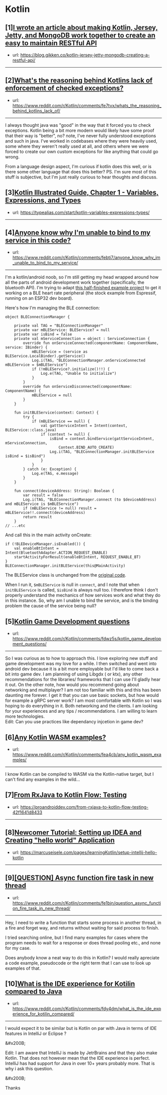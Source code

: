 # Kotlin
## [1][I wrote an article about making Kotlin, Jersey, Jetty, and MongoDB work together to create an easy to maintain RESTful API](https://www.reddit.com/r/Kotlin/comments/febsfa/i_wrote_an_article_about_making_kotlin_jersey/)
- url: https://blog.gikken.co/kotlin-jersey-jetty-mongodb-creating-a-restful-api/
---

## [2][What's the reasoning behind Kotlins lack of enforcement of checked exceptions?](https://www.reddit.com/r/Kotlin/comments/fe7tvx/whats_the_reasoning_behind_kotlins_lack_of/)
- url: https://www.reddit.com/r/Kotlin/comments/fe7tvx/whats_the_reasoning_behind_kotlins_lack_of/
---
I always thought java was "good" in the way that it forced you to check exceptions. Kotlin being a bit more modern would likely have some proof that their way is "better", no? note, I've never fully understood exceptions and such in java. I've worked in codebases where they were heavily used, some where they weren't really used at all, and others where we were forced to create our own custom exceptions for like anything that could go wrong.

From a language design aspect, I'm curious if kotlin does this well, or is there some other language that does this better? PS. I'm sure most of this stuff is subjective, but I'm just really curious to hear thoughts and discuss.
## [3][Kotlin Illustrated Guide, Chapter 1 - Variables, Expressions, and Types](https://www.reddit.com/r/Kotlin/comments/fedekh/kotlin_illustrated_guide_chapter_1_variables/)
- url: https://typealias.com/start/kotlin-variables-expressions-types/
---

## [4][Anyone know why I'm unable to bind to my service in this code?](https://www.reddit.com/r/Kotlin/comments/febti7/anyone_know_why_im_unable_to_bind_to_my_service/)
- url: https://www.reddit.com/r/Kotlin/comments/febti7/anyone_know_why_im_unable_to_bind_to_my_service/
---
I'm a kotlin/android noob, so I'm still getting my head wrapped around how all the parts of android development work together (specifically, the bluetooth API). I'm trying to adapt [this half-finished example project](https://github.com/Nithinjith/LEKotlin-Android) to get it working on a BLE heart rate peripheral (the stock example from Espressif, running on an ESP32 dev board).

Here's how I'm managing the BLE connection:

    object BLEConnectionManager {
    
        private val TAG = "BLEConnectionManager"
        private var mBLEService: BLEService? = null
        private var isBind = false
        private val mServiceConnection = object : ServiceConnection {
            override fun onServiceConnected(componentName: ComponentName, service: IBinder) {
                mBLEService = (service as BLEService.LocalBinder).getService()
                Log.i(TAG, "BLEConnectionManager.onServiceConnected mBLEService = $mBLEService")
                if (!mBLEService?.initialize()!!) {
                    Log.e(TAG, "Unable to initialize")
                }
            }
            override fun onServiceDisconnected(componentName: ComponentName) {
                mBLEService = null
            }
        }
    
        fun initBLEService(context: Context) {
            try {
                if (mBLEService == null) {
                    val gattServiceIntent = Intent(context, BLEService::class.java)
                    if (context != null) {
                        isBind = context.bindService(gattServiceIntent, mServiceConnection,
                            Context.BIND_AUTO_CREATE)
                        Log.i(TAG, "BLEConnectionManager.initBLEService isBind = $isBind")
                    }
                }
            } catch (e: Exception) {
                Log.e(TAG, e.message)
            }
        }
    
        fun connect(deviceAddress: String): Boolean {
            var result = false
            Log.i(TAG, "BLEConnectionManager.connect (to $deviceAddress) and mBLEService is $mBLEService")
            if (mBLEService != null) result = mBLEService!!.connect(deviceAddress)
            return result
        }
    // ...etc

And call this in the main activity onCreate:

    if (!BLEDeviceManager.isEnabled()) {
        val enableBtIntent = Intent(BluetoothAdapter.ACTION_REQUEST_ENABLE)
        startActivityForResult(enableBtIntent, REQUEST_ENABLE_BT)
    }
    BLEConnectionManager.initBLEService(this@MainActivity)

The BLEService class is unchanged from the [original code](https://github.com/Nithinjith/LEKotlin-Android/blob/master/app/src/main/java/com/np/lekotlin/blemodule/BLEService.kt).

When I run it, `$mBLEService` is null in `connect`, and I note that when `initBLEService` is called, `$isBind` is always null too. I therefore think I don't properly understand the mechanics of how services work and what they do in this instance. So, why am I unable to bind the service, and is the binding problem the cause of the service being null?
## [5][Kotlin Game Development questions](https://www.reddit.com/r/Kotlin/comments/fdwz5s/kotlin_game_development_questions/)
- url: https://www.reddit.com/r/Kotlin/comments/fdwz5s/kotlin_game_development_questions/
---
So I was curious as to how to approach this. I love exploring new stuff and game development was my love for a while. I then switched and went into android dev because it is a bit more employable but I'd like to come back a bit into game dev. I am planning of using Libgdx ( or ktx), any other recommendations for the libraries/ frameworks that I can use I'll gladly hear it out. On the other note, how would you recommend going about networking and multiplayer? I am not too familiar with this and this has been daunting me forever. I get it that you can use basic sockets, but how would for example a gRPC server work? I am most comfortable with Kotlin so I was hoping to do everything in it. Both networking and the clients. I am looking for your experiences and any tips / recommendations. I am willing to learn more technologies.  
Edit: Can you use practices like dependancy injcetion in game dev?
## [6][Any Kotlin WASM examples?](https://www.reddit.com/r/Kotlin/comments/fea4cb/any_kotlin_wasm_examples/)
- url: https://www.reddit.com/r/Kotlin/comments/fea4cb/any_kotlin_wasm_examples/
---
I know Kotlin can be compiled to WASM via the Kotlin-native target, but I can't find any examples in the wild...
## [7][From RxJava to Kotlin Flow: Testing](https://www.reddit.com/r/Kotlin/comments/fduwyu/from_rxjava_to_kotlin_flow_testing/)
- url: https://proandroiddev.com/from-rxjava-to-kotlin-flow-testing-42f1641d8433
---

## [8][Newcomer Tutorial: Setting up IDEA and Creating "hello world" Application](https://www.reddit.com/r/Kotlin/comments/fdyqdg/newcomer_tutorial_setting_up_idea_and_creating/)
- url: https://marcuseisele.com/pages/learningKotlin/setup-intellij-hello-kotlin
---

## [9][[QUESTION] Async function fire task in new thread](https://www.reddit.com/r/Kotlin/comments/fe1bjn/question_async_function_fire_task_in_new_thread/)
- url: https://www.reddit.com/r/Kotlin/comments/fe1bjn/question_async_function_fire_task_in_new_thread/
---
Hey, I need to write a function that starts some process in another thread, in a fire and forget way, and returns without waiting for said process to finish.

I tried searching online, but I find many examples for cases where the program needs to wait for a response or does thread pooling etc., and none for my case. 

Does anybody know a neat way to do this in Kotlin?
I would really apreciate a code example, pseudocode or the right term that I can use to look up examples of that.
## [10][What is the IDE experience for Kotilin compared to Java](https://www.reddit.com/r/Kotlin/comments/fdy4dm/what_is_the_ide_experience_for_kotilin_compared/)
- url: https://www.reddit.com/r/Kotlin/comments/fdy4dm/what_is_the_ide_experience_for_kotilin_compared/
---
I would expect it to be similar but is Kotlin on par with Java in terms of IDE features in IntelliJ or Eclipse ?

&amp;#x200B;

Edit: I am aware that IntelliJ is made by JetrBrains and that they also make Kotlin. That does not however mean that the IDE experience is perfect. IntelliJ has had support for Java in over 10+ years probably more. That is why i ask this question. 

&amp;#x200B;

Thanks
